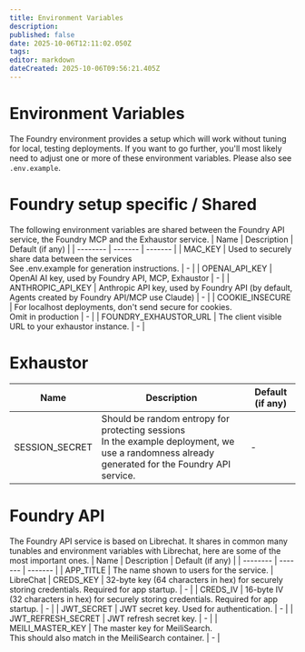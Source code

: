 ```yaml
---
title: Environment Variables
description: 
published: false
date: 2025-10-06T12:11:02.050Z
tags: 
editor: markdown
dateCreated: 2025-10-06T09:56:21.405Z
---
```


# Environment Variables
The Foundry environment provides a setup which will work without tuning for local, testing deployments. If you want to go further, you'll most likely need to adjust one or more of these environment variables.
Please also see ``.env.example``.
# Foundry setup specific / Shared
The following environment variables are shared between the Foundry API service, the Foundry MCP and the Exhaustor service.
| Name | Description | Default (if any) |
| -------- | ------- | ------- |
| MAC_KEY | Used to securely share data between the services<br>See .env.example for generation instructions. | - |
| OPENAI_API_KEY | OpenAI AI key, used by Foundry API, MCP, Exhaustor | - |
| ANTHROPIC_API_KEY | Anthropic API key, used by Foundry API (by default, Agents created by Foundry API/MCP use Claude) | - |
| COOKIE_INSECURE | For localhost deployments, don't send secure for cookies.<br>Omit in production | - |
| FOUNDRY_EXHAUSTOR_URL | The client visible URL to your exhaustor instance. | - |
# Exhaustor
| Name | Description | Default (if any) |
| -------- | ------- | ------- |
| SESSION_SECRET | Should be random entropy for protecting sessions<br>In the example deployment, we use a randomness already generated for the Foundry API service. | - |
# Foundry API
The Foundry API service is based on Librechat. It shares in common many tunables and environment variables with Librechat, here are some of the most important ones.
| Name | Description | Default (if any) |
| -------- | ------- | ------- |
| APP_TITLE | The name shown to users for the service. | LibreChat
| CREDS_KEY | 32-byte key (64 characters in hex) for securely storing credentials. Required for app startup. | - |
| CREDS_IV | 16-byte IV (32 characters in hex) for securely storing credentials. Required for app startup. | - |
| JWT_SECRET | JWT secret key. Used for authentication. | - |
| JWT_REFRESH_SECRET | JWT refresh secret key. | - |
| MEILI_MASTER_KEY | The master key for MeiliSearch.<br>This should also match in the MeiliSearch container. | - |